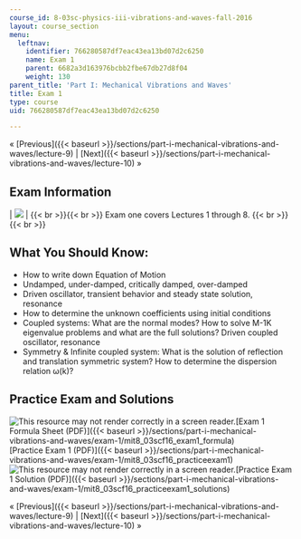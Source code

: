 ```yaml
---
course_id: 8-03sc-physics-iii-vibrations-and-waves-fall-2016
layout: course_section
menu:
  leftnav:
    identifier: 766280587df7eac43ea13bd07d2c6250
    name: Exam 1
    parent: 6682a3d163976bcbb2fbe67db27d8f04
    weight: 130
parent_title: 'Part I: Mechanical Vibrations and Waves'
title: Exam 1
type: course
uid: 766280587df7eac43ea13bd07d2c6250

---
```


« [Previous]({{< baseurl >}}/sections/part-i-mechanical-vibrations-and-waves/lecture-9) | [Next]({{< baseurl >}}/sections/part-i-mechanical-vibrations-and-waves/lecture-10) »

Exam Information
----------------

| ![](/coursemedia/8-03sc-physics-iii-vibrations-and-waves-fall-2016/85856cf01873a5f118c143a183034dea_exam1.jpg) |  {{< br >}}{{< br >}} Exam one covers Lectures 1 through 8. {{< br >}}{{< br >}}  

What You Should Know:
---------------------

*   How to write down Equation of Motion
*   Undamped, under-damped, critically damped, over-damped
*   Driven oscillator, transient behavior and steady state solution, resonance
*   How to determine the unknown coefficients using initial conditions
*   Coupled systems: What are the normal modes? How to solve M-1K eigenvalue problems and what are the full solutions? Driven coupled oscillator, resonance
*   Symmetry & Infinite coupled system: What is the solution of reflection and translation symmetric system? How to determine the dispersion relation ω(k)?

Practice Exam and Solutions
---------------------------

![This resource may not render correctly in a screen reader.](/images/inacessible.gif)[Exam 1 Formula Sheet (PDF)]({{< baseurl >}}/sections/part-i-mechanical-vibrations-and-waves/exam-1/mit8_03scf16_exam1_formula)  
[Practice Exam 1 (PDF)]({{< baseurl >}}/sections/part-i-mechanical-vibrations-and-waves/exam-1/mit8_03scf16_practiceexam1)  
![This resource may not render correctly in a screen reader.](/images/inacessible.gif)[Practice Exam 1 Solution (PDF)]({{< baseurl >}}/sections/part-i-mechanical-vibrations-and-waves/exam-1/mit8_03scf16_practiceexam1_solutions)

« [Previous]({{< baseurl >}}/sections/part-i-mechanical-vibrations-and-waves/lecture-9) | [Next]({{< baseurl >}}/sections/part-i-mechanical-vibrations-and-waves/lecture-10) »